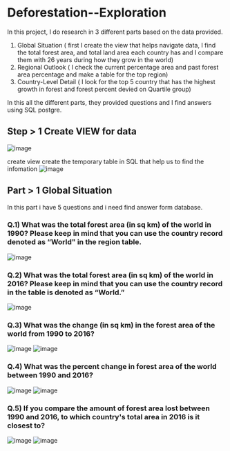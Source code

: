 # Deforestation--Exploration
In this project, I do research in 3 different parts based on the data provided. 
1. Global Situation ( first I create the view that helps navigate data, I find the total forest area, and total land area each country has and I compare them with 26 years during how they grow in the world)
2. Regional Outlook ( I check the current percentage area and past forest area percentage and make a table for the top region)
3. Country-Level Detail ( I look for the top 5 country that has the highest growth in forest and forest percent devied on Quartile group)

In this all the different parts, they provided questions and I find answers using SQL postgre.

## Step > 1 Create VIEW for data
![image](https://user-images.githubusercontent.com/116772724/218319924-0b843d2b-91d2-4a05-a285-5698f65e35ea.png)

create view create the temporary table in SQL that help us to find the infomation
![image](https://user-images.githubusercontent.com/116772724/218320067-1272891c-0acf-4ac3-9696-58ba11cb07fe.png)

## Part > 1 Global Situation
In this part i have 5 questions and i need find answer form database.

### Q.1) What was the total forest area (in sq km) of the world in 1990? Please keep in mind that you can use the country record denoted as “World" in the region table.
![image](https://user-images.githubusercontent.com/116772724/218321035-dfbd2c33-0c66-4da7-a955-9cec907c61f5.png)

### Q.2)  What was the total forest area (in sq km) of the world in 2016? Please keep in mind that you can use the country record in the table is denoted as “World.” 
![image](https://user-images.githubusercontent.com/116772724/218321245-7dfe2d93-018a-4fa2-a109-908148f537fa.png)

### Q.3) What was the change (in sq km) in the forest area of the world from 1990 to 2016?
![image](https://user-images.githubusercontent.com/116772724/218321332-26a65032-e5b2-4ff3-bf77-1b59daa8fe49.png)
![image](https://user-images.githubusercontent.com/116772724/218321362-3202339f-5434-48ee-bf69-9cd817b7a726.png)

### Q.4) What was the percent change in forest area of the world between 1990 and 2016?
![image](https://user-images.githubusercontent.com/116772724/218321587-b7c6019a-1c63-422d-985c-5ce63b11d379.png)
![image](https://user-images.githubusercontent.com/116772724/218321655-6af7499e-9dcd-46f8-adf3-b3d2b663943e.png)

### Q.5) If you compare the amount of forest area lost between 1990 and 2016, to which country's total area in 2016 is it closest to?
![image](https://user-images.githubusercontent.com/116772724/218321923-a74db537-b265-496d-bdec-c904f99ffb1b.png)
![image](https://user-images.githubusercontent.com/116772724/218321953-d7593d9e-7f52-4e9e-82d5-8b5a2226a677.png)


